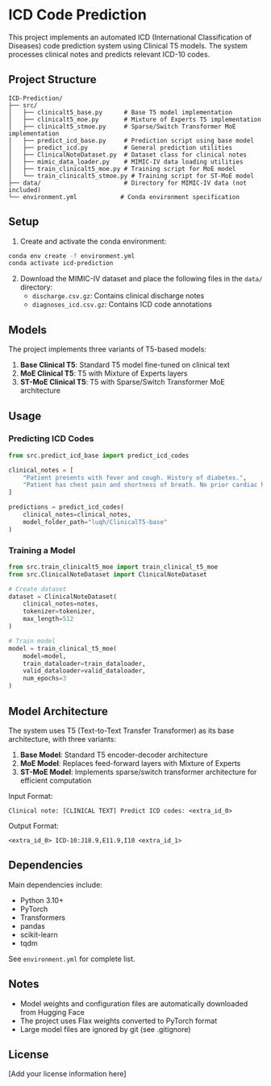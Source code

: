 # ICD Code Prediction

This project implements an automated ICD (International Classification of Diseases) code prediction system using Clinical T5 models. The system processes clinical notes and predicts relevant ICD-10 codes.

## Project Structure

```
ICD-Prediction/
├── src/
│   ├── clinicalt5_base.py      # Base T5 model implementation
│   ├── clinicalt5_moe.py       # Mixture of Experts T5 implementation
│   ├── clinicalt5_stmoe.py     # Sparse/Switch Transformer MoE implementation
│   ├── predict_icd_base.py     # Prediction script using base model
│   ├── predict_icd.py          # General prediction utilities
│   ├── ClinicalNoteDataset.py  # Dataset class for clinical notes
│   ├── mimic_data_loader.py    # MIMIC-IV data loading utilities
│   ├── train_clinicalt5_moe.py # Training script for MoE model
│   └── train_clinicalt5_stmoe.py # Training script for ST-MoE model
├── data/                       # Directory for MIMIC-IV data (not included)
└── environment.yml            # Conda environment specification
```

## Setup

1. Create and activate the conda environment:
```bash
conda env create -f environment.yml
conda activate icd-prediction
```

2. Download the MIMIC-IV dataset and place the following files in the `data/` directory:
   - `discharge.csv.gz`: Contains clinical discharge notes
   - `diagnoses_icd.csv.gz`: Contains ICD code annotations

## Models

The project implements three variants of T5-based models:

1. **Base Clinical T5**: Standard T5 model fine-tuned on clinical text
2. **MoE Clinical T5**: T5 with Mixture of Experts layers
3. **ST-MoE Clinical T5**: T5 with Sparse/Switch Transformer MoE architecture

## Usage

### Predicting ICD Codes

```python
from src.predict_icd_base import predict_icd_codes

clinical_notes = [
    "Patient presents with fever and cough. History of diabetes.",
    "Patient has chest pain and shortness of breath. No prior cardiac history."
]

predictions = predict_icd_codes(
    clinical_notes=clinical_notes,
    model_folder_path="luqh/ClinicalT5-base"
)
```

### Training a Model

```python
from src.train_clinicalt5_moe import train_clinical_t5_moe
from src.ClinicalNoteDataset import ClinicalNoteDataset

# Create dataset
dataset = ClinicalNoteDataset(
    clinical_notes=notes,
    tokenizer=tokenizer,
    max_length=512
)

# Train model
model = train_clinical_t5_moe(
    model=model,
    train_dataloader=train_dataloader,
    valid_dataloader=valid_dataloader,
    num_epochs=3
)
```

## Model Architecture

The system uses T5 (Text-to-Text Transfer Transformer) as its base architecture, with three variants:

1. **Base Model**: Standard T5 encoder-decoder architecture
2. **MoE Model**: Replaces feed-forward layers with Mixture of Experts
3. **ST-MoE Model**: Implements sparse/switch transformer architecture for efficient computation

Input Format:
```
Clinical note: [CLINICAL TEXT] Predict ICD codes: <extra_id_0>
```

Output Format:
```
<extra_id_0> ICD-10:J18.9,E11.9,I10 <extra_id_1>
```

## Dependencies

Main dependencies include:
- Python 3.10+
- PyTorch
- Transformers
- pandas
- scikit-learn
- tqdm

See `environment.yml` for complete list.

## Notes

- Model weights and configuration files are automatically downloaded from Hugging Face
- The project uses Flax weights converted to PyTorch format
- Large model files are ignored by git (see .gitignore)

## License

[Add your license information here]
